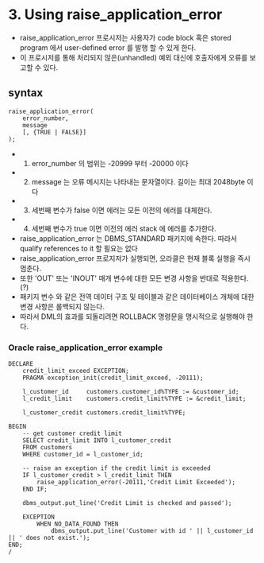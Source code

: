 # 3. Using raise_application_error
- raise_application_error 프로시저는 사용자가 code block 혹은 stored program 에서 user-defined error 를 발행 할 수 있게 한다.
- 이 프로시저를 통해 처리되지 않은(unhandled) 예외 대신에 호출자에게 오류를 보고할 수 있다.

## syntax
```oracle-sql
raise_application_error(
    error_number, 
    message 
    [, {TRUE | FALSE}]
);
```
- 1. error_number 의 범위는 -20999 부터 -20000 이다
- 2. message 는 오류 메시지는 나타내는 문자열이다. 길이는 최대 2048byte 이다
- 3. 세번째 변수가 false 이면 에러는 모든 이전의 에러를 대체한다.
- 4. 세번째 변수가 true 이면 이전의 에러 stack 에 에러를 추가한다.
- raise_application_error 는 DBMS_STANDARD 패키지에 속한다. 따라서 qualify references to it 할 필요는 없다
- raise_application_error 프로지저가 실행되면, 오라클은 현재 블록 실행을 즉시 멈춘다. 
- 또한 'OUT' 또는 'INOUT' 매개 변수에 대한 모든 변경 사항을 반대로 적용한다. (?)
- 패키지 변수 와 같은 전역 데이터 구조 및 테이블과 같은 데이터베이스 개체에 대한 변경 사항은 롤백되지 않는다. 
- 따라서 DML의 효과를 되돌리려면 ROLLBACK 명령문을 명시적으로 실행해야 한다.

### Oracle raise_application_error example
```oracle-sql
DECLARE
    credit_limit_exceed EXCEPTION;
    PRAGMA exception_init(credit_limit_exceed, -20111);

    l_customer_id     customers.customer_id%TYPE := &customer_id;
    l_credit_limit    customers.credit_limit%TYPE := &credit_limit;

    l_customer_credit customers.credit_limit%TYPE;
    
BEGIN
    -- get customer credit limit
    SELECT credit_limit INTO l_customer_credit
    FROM customers
    WHERE customer_id = l_customer_id;
    
    -- raise an exception if the credit limit is exceeded
    IF l_customer_credit > l_credit_limit THEN
        raise_application_error(-20111,'Credit Limit Exceeded');
    END IF;
    
    dbms_output.put_line('Credit Limit is checked and passed');
    
    EXCEPTION
        WHEN NO_DATA_FOUND THEN
            dbms_output.put_line('Customer with id ' || l_customer_id || ' does not exist.');
END;
/
```




